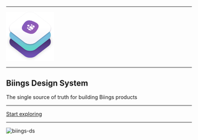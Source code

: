 <!-- _coverpage.md -->

<div class="container">
    <div class="box">
        <hr class="is-small">
        <img src="media/bds.png" width="130" class="no-zoom"/>
        <hr class="is-small">
        <h2 class="title is-0 is-size-2-mobile is-serif has-text-dark is-spaced">Biings Design System</h2>
        <div class="subtitle is-4 is-size-5-mobile has-text-grey">The single source of truth for building Biings products</div>
        <hr class="is-hidden-mobile">
        <a href="#/?id=main" class="button is-medium is-dark is-beefy is-glowing is-hidden-mobile">Start exploring</a>
        <hr class="is-hidden-mobile">
        <img src="https://img.shields.io/npm/v/biings-ds.svg?color=%23815BC3&label=npm&style=flat-square" alt="biings-ds">
    </div>
</div>
